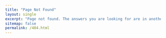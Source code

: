 ```yaml
---
title: "Page Not Found"
layout: single
excerpt: "Page not found. The answers you are looking for are in another window."
sitemap: false
permalink: /404.html
---
```

